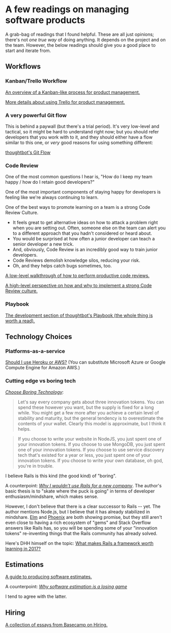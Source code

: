# A few readings on managing software products

A grab-bag of readings that I found helpful. These are all just opinions; there's not _one true way_ of doing anything. It depends on the project and on the team. However, the below readings should give you a good place to start and iterate from.

## Workflows

###  Kanban/Trello Workflow

[An overview of a Kanban-like process for product management.](https://robots.thoughtbot.com/how-we-use-trello-for-product-development)

[More details about using Trello for product management.](https://gist.github.com/raghubetina/7b5303df29c63b1a0e68156eece54ac2)

### A very powerful Git flow

This is behind a paywall (but there's a trial period). It's very low-level and tactical, so it might be hard to understand right now; but you should refer developers that you work with to it, and they should either have a flow similar to this one, or *very* good reasons for using something different:

[thoughtbot's Git Flow](https://thoughtbot.com/upcase/videos/git-thoughtbot-git-flow)

### Code Review

One of the most common questions I hear is, "How do I keep my team happy / how do I retain good developers?"

One of the most important components of staying happy for developers is feeling like we're always continuing to learn.

One of the best ways to promote learning on a team is a strong Code Review Culture.

 - It feels great to get alternative ideas on how to attack a problem right when you are setting out. Often, someone else on the team can alert you to a different approach that you hadn't considered or heard about.
 - You would be surprised at how often a junior developer can teach a senior developer a new trick.
 - And, obviously, Code Review is an incredibly good way to train junior developers.
 - Code Reviews demolish knowledge silos, reducing your risk.
 - Oh, and they helps catch bugs sometimes, too.

[A low-level walkthrough of how to perform productive code reviews.](https://thoughtbot.com/upcase/videos/tips-for-code-review)

[A high-level perspective on how and why to implement a strong Code Review culture. ](https://www.youtube.com/watch?v=PJjmw9TRB7s)

### Playbook

[The development section of thoughtbot's Playbook (the whole thing is worth a read).](https://playbook.thoughtbot.com/#developing)

## Technology Choices

### Platforms-as-a-service

[Should I use Heroku or AWS?](https://hackernoon.com/should-i-use-heroku-or-aws-3bfcd4706a36) (You can substitute Microsoft Azure or Google Compute Engine for Amazon AWS.)

### Cutting edge vs boring tech

[*Choose Boring Technology*](http://mcfunley.com/choose-boring-technology):

> Let's say every company gets about three innovation tokens. You can spend these however you want, but the supply is fixed for a long while. You might get a few more after you achieve a certain level of stability and maturity, but the general tendency is to overestimate the contents of your wallet. Clearly this model is approximate, but I think it helps.

> If you choose to write your website in NodeJS, you just spent one of your innovation tokens. If you choose to use MongoDB, you just spent one of your innovation tokens. If you choose to use service discovery tech that's existed for a year or less, you just spent one of your innovation tokens. If you choose to write your own database, oh god, you're in trouble.

I believe Rails is this kind (the good kind) of "boring".

A counterpoint: [*Why I wouldn’t use Rails for a new company*](https://blog.jaredfriedman.com/2015/09/15/why-i-wouldnt-use-rails-for-a-new-company/). The author's basic thesis is to "skate where the puck is going" in terms of developer enthusiasm/mindshare, which makes sense.

However, I don't believe that there is a clear successor to Rails -- yet. The author mentions Node.js, but I believe that it has already stabilized in mindshare. [Elm](http://elm-lang.org/) and [Phoenix](http://www.phoenixframework.org/) are both showing promise, but they still aren't even close to having a rich ecosystem of "gems" and Stack Overflow answers like Rails has, so you will be spending some of your "innovation tokens" re-inventing things that the Rails community has already solved.

Here's DHH himself on the topic: [What makes Rails a framework worth learning in 2017?](https://www.quora.com/What-makes-Rails-a-framework-worth-learning-in-2017/answer/David-Heinemeier-Hansson)

## Estimations

[A guide to producing software estimates.](https://www.atlassian.com/agile/estimation)

A counterpoint: [*Why software estimation is a losing game*](https://rclayton.silvrback.com/software-estimation-is-a-losing-game)

I tend to agree with the latter.

## Hiring

[A collection of essays from Basecamp on Hiring.](https://m.signalvnoise.com/hiring-a-programmer-ditch-the-coding-interview-and-get-back-to-basics-f5c43e369eaf#.ow48v5rjz)
